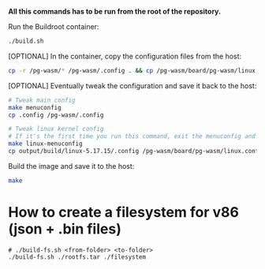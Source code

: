**All this commands has to be run from the root of the repository.**

Run the Buildroot container:

```bash
./build.sh
```

[OPTIONAL] In the container, copy the configuration files from the host:

```bash
cp -r /pg-wasm/* /pg-wasm/.config . && cp /pg-wasm/board/pg-wasm/linux.conf ./output/build/linux-5.17.15/.config
```

[OPTIONAL] Eventually tweak the configuration and save it back to the host:

```bash
# Tweak main config
make menuconfig
cp .config /pg-wasm/.config

# Tweak linux kernel config
# If it's the first time you run this command, exit the menuconfig and run "cp /pg-wasm/board/pg-wasm/linux.conf ./output/build/linux-5.17.15/.config", then you can go back to "make linux-menuconfig"
make linux-menuconfig
cp output/build/linux-5.17.15/.config /pg-wasm/board/pg-wasm/linux.conf
```

Build the image and save it to the host:

```bash
make
```

# How to create a filesystem for v86 (json + .bin files)

```
# ./build-fs.sh <from-folder> <to-folder>
./build-fs.sh ./rootfs.tar ./filesystem
```